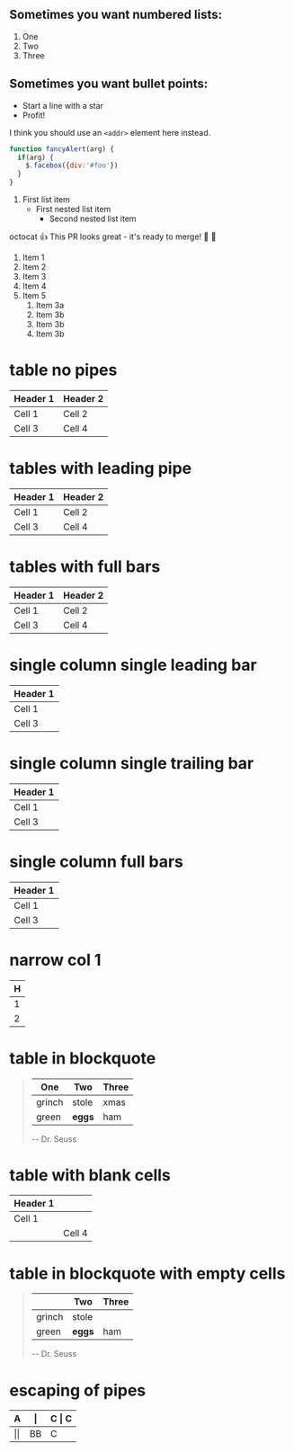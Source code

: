 ## Sometimes you want numbered lists:
1. One
2. Two
3. Three 

## Sometimes you want bullet points:

* Start a line with a star
* Profit!

I think you should use an
`<addr>` element here instead.

```javascript
function fancyAlert(arg) {
  if(arg) {
    $.facebox({div:'#foo'})
  }
}
```

1. First list item
     - First nested list item
       - Second nested list item
       
octocat :+1: This PR looks great - it's ready to merge! :metal: :two_women_holding_hands:


1. Item 1
1. Item 2
1. Item 3
1. Item 4
1. Item 5
   1. Item 3a
   1. Item 3b
   1. Item 3b
   1. Item 3b
   
# table no pipes

Header 1 | Header 2
-------- | --------
  Cell 1 | Cell 2
  Cell 3 | Cell 4
   
# tables with leading pipe

| Header 1 | Header 2
| -------- | --------
| Cell 1 | Cell 2
| Cell 3 | Cell 4


# tables with full bars

| Header 1 | Header 2 |
| -------- | -------- |
| Cell 1 | Cell 2 |
| Cell 3 | Cell 4 |

# single column single leading bar

| Header 1
| --------
| Cell 1
| Cell 3

# single column single trailing bar

Header 1 |
-------- |
Cell 1 |
Cell 3 |

# single column full bars

| Header 1 |
| -------- |
| Cell 1 |
| Cell 3 |


# narrow col 1

| H |
| - |
| 1 |
| 2 |

# table in blockquote

> | One | Two | Three |
> | --- | --- | --- |
> |grinch|stole|xmas|
> |green|**eggs**|ham|
>
> -- Dr. Seuss

# table with blank cells

 | Header 1 |  |
 | -------- | -------- |
 | Cell 1 |          |
 |  | Cell 4 |
 
 
 # table in blockquote with empty cells

> |  | Two | Three |
> | --- | --- | --- |
> |grinch|stole||
> |green|**eggs**|ham|
>
> -- Dr. Seuss

# escaping of pipes

| A  | \| | C \| C |
|--- |--- | ------ |
|\|\|| BB | C |


